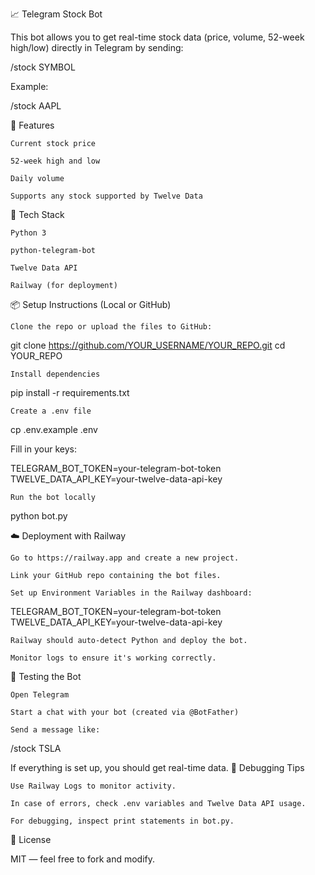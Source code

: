 📈 Telegram Stock Bot

This bot allows you to get real-time stock data (price, volume, 52-week high/low) directly in Telegram by sending:

/stock SYMBOL

Example:

/stock AAPL

🚀 Features

    Current stock price

    52-week high and low

    Daily volume

    Supports any stock supported by Twelve Data

🧩 Tech Stack

    Python 3

    python-telegram-bot

    Twelve Data API

    Railway (for deployment)

📦 Setup Instructions (Local or GitHub)

    Clone the repo or upload the files to GitHub:

git clone https://github.com/YOUR_USERNAME/YOUR_REPO.git
cd YOUR_REPO

    Install dependencies

pip install -r requirements.txt

    Create a .env file

cp .env.example .env

Fill in your keys:

TELEGRAM_BOT_TOKEN=your-telegram-bot-token
TWELVE_DATA_API_KEY=your-twelve-data-api-key

    Run the bot locally

python bot.py

☁️ Deployment with Railway

    Go to https://railway.app and create a new project.

    Link your GitHub repo containing the bot files.

    Set up Environment Variables in the Railway dashboard:

TELEGRAM_BOT_TOKEN=your-telegram-bot-token
TWELVE_DATA_API_KEY=your-twelve-data-api-key

    Railway should auto-detect Python and deploy the bot.

    Monitor logs to ensure it's working correctly.

🧪 Testing the Bot

    Open Telegram

    Start a chat with your bot (created via @BotFather)

    Send a message like:

/stock TSLA

If everything is set up, you should get real-time data.
🔧 Debugging Tips

    Use Railway Logs to monitor activity.

    In case of errors, check .env variables and Twelve Data API usage.

    For debugging, inspect print statements in bot.py.

📄 License

MIT — feel free to fork and modify.
